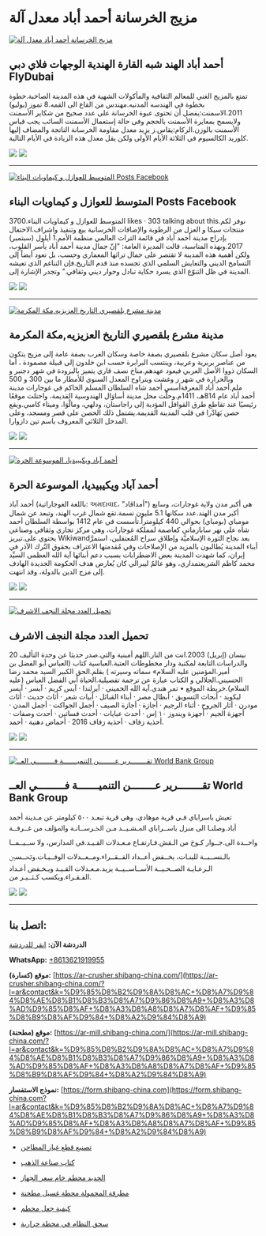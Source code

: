# مزيج الخرسانة أحمد أباد معدل آلة

<a href="https://swt.shibang-china.com/?l=ar&img&k=%D9%85%D8%B2%D9%8A%D8%AC+%D8%A7%D9%84%D8%AE%D8%B1%D8%B3%D8%A7%D9%86%D8%A9+%D8%A3%D8%AD%D9%85%D8%AF+%D8%A3%D8%A8%D8%A7%D8%AF+%D9%85%D8%B9%D8%AF%D9%84+%D8%A2%D9%84%D8%A9" target="_blank">![مزيج الخرسانة أحمد أباد معدل آلة](http://static.shibang-china.com/all-800x300/846.jpg)</a>

## أحمد أباد الهند شبه القارة الهندية الوجهات فلاي دبي FlyDubai
تمتع بالمزيج الغني للمعالم الثقافية والمأكولات الشهية في هذه المدينة الصاخبة.خطوة بخطوة في الهندسه المدنيه.مهندس من القاع الى القمه.8 تموز (يوليو) 2011.الاسمنت:يفضل أن تحتوى عبوة الخرسانة على عدد صحيح من شكاير الأسمنت ولايسمح بمعايرة الأسمنت بالحجم وفى حالة إستعمال الأسمنت السائب يجب قياس الأسمنت بالوزن.الركام:يقاس.‌ز يزيد معدل مقاومة الخرسانة الناتجة والمضاف إليها كلوريد الكالسيوم في الثلاثة الأيام الأولى ولكن يقل معدل هذه الزيادة في الأيام التالية.


<a href="https://whatsapp.shibangsoft.com/WhatsApp.php" target="_blank" title="WhatsApp">![](http://static.shibang-china.com/icon/whatsapp.png)</a> <a href="https://swt.shibang-china.com/?l=ar&icon&k=%D9%85%D8%B2%D9%8A%D8%AC+%D8%A7%D9%84%D8%AE%D8%B1%D8%B3%D8%A7%D9%86%D8%A9+%D8%A3%D8%AD%D9%85%D8%AF+%D8%A3%D8%A8%D8%A7%D8%AF+%D9%85%D8%B9%D8%AF%D9%84+%D8%A2%D9%84%D8%A9" target="_blank">![](http://static.shibang-china.com/icon/chat-ar.png)</a>

---

<a href="https://swt.shibang-china.com/?l=ar&img&k=%D9%85%D8%B2%D9%8A%D8%AC+%D8%A7%D9%84%D8%AE%D8%B1%D8%B3%D8%A7%D9%86%D8%A9+%D8%A3%D8%AD%D9%85%D8%AF+%D8%A3%D8%A8%D8%A7%D8%AF+%D9%85%D8%B9%D8%AF%D9%84+%D8%A2%D9%84%D8%A9" target="_blank">![المتوسط للعوازل و كيماويات البناء Posts Facebook](http://static.shibang-china.com/all-800x300/1237.jpg)</a>

## المتوسط للعوازل و كيماويات البناء Posts Facebook
المتوسط للعوازل و كيماويات البناء.3700 likes · 303 talking about this.نوفر لكم منتجات سيكا و العزل من الرطوبة والإضافات الخرسانية بيع وتنفيذ واشراف.الاحتفال بإدراج مدينة أحمد أباد في قائمة التراث العالمي منظمة الأمم.1 أيلول (سبتمبر) 2017.وبهذه المناسبة، قالت المديرة العامة: &quot;إنّ جمال مدينة أحمد أباد يأسر القلوب، ولكن أهمية هذه المدينة لا تقتصر على جمال تراثها المعماري وحسب، بل تعود أيضاً إلى التسامح الديني والتعايش السلمي الذي تجسده منذ قدم التاريخ.فإن التناغم الذي تعيشه المدينة في ظل التنوّع الذي يسرد حكاية تبادل وحوار ديني وثقافي.&quot; وتجدر الإشارة إلى.


<a href="https://whatsapp.shibangsoft.com/WhatsApp.php" target="_blank" title="WhatsApp">![](http://static.shibang-china.com/icon/whatsapp.png)</a> <a href="https://swt.shibang-china.com/?l=ar&icon&k=%D9%85%D8%B2%D9%8A%D8%AC+%D8%A7%D9%84%D8%AE%D8%B1%D8%B3%D8%A7%D9%86%D8%A9+%D8%A3%D8%AD%D9%85%D8%AF+%D8%A3%D8%A8%D8%A7%D8%AF+%D9%85%D8%B9%D8%AF%D9%84+%D8%A2%D9%84%D8%A9" target="_blank">![](http://static.shibang-china.com/icon/chat-ar.png)</a>

---

<a href="https://swt.shibang-china.com/?l=ar&img&k=%D9%85%D8%B2%D9%8A%D8%AC+%D8%A7%D9%84%D8%AE%D8%B1%D8%B3%D8%A7%D9%86%D8%A9+%D8%A3%D8%AD%D9%85%D8%AF+%D8%A3%D8%A8%D8%A7%D8%AF+%D9%85%D8%B9%D8%AF%D9%84+%D8%A2%D9%84%D8%A9" target="_blank">![مدينة مشرع بلقصيري التاريخ  العزيزيه,مكة المكرمة](http://static.shibang-china.com/all-800x300/1238.jpg)</a>

## مدينة مشرع بلقصيري التاريخ  العزيزيه,مكة المكرمة
يعود أصل سكان مشرع بلقصيري بصفة خاصة وسكان الغرب بصفة عامة إلى مزيج يتكون من عناصر بربرية وعربية، وينتسب البرابرة حسب ابن خلدون إلى قبيلة مصمودة ، أما السكان ذووا الأصل العربي فيعود عهدهم.مناخ نصف قاري يتميز بالبرودة في شهر دجنبر و وبالحرارة في شهر ز وغشت ويتراوح المعدل السنوي للأمطار ما بين 300 و 500 ملم.أحمد أباد المعرفةأسس أحمد شاه السلطان المسلم الحاكم في غوجارات مدينة أحمد أباد عام 814هـ، 1411م.وحلَّت محل مدينة أساوَال الهندوسية القديمة، واحتلت موقعًا رئيسيًا عند تقاطع طرق القوافل المؤدية إلى راجاستان، ودلهي، ومالْوَا، وميناء كامبي.ويقع حصن بَهَادْرا في قلب المدينة القديمة.يشتمل ذلك الحصن على قصر ومسجد، وعلى المدخل الثلاثي المعروف باسم تين دازوارا.


<a href="https://whatsapp.shibangsoft.com/WhatsApp.php" target="_blank" title="WhatsApp">![](http://static.shibang-china.com/icon/whatsapp.png)</a> <a href="https://swt.shibang-china.com/?l=ar&icon&k=%D9%85%D8%B2%D9%8A%D8%AC+%D8%A7%D9%84%D8%AE%D8%B1%D8%B3%D8%A7%D9%86%D8%A9+%D8%A3%D8%AD%D9%85%D8%AF+%D8%A3%D8%A8%D8%A7%D8%AF+%D9%85%D8%B9%D8%AF%D9%84+%D8%A2%D9%84%D8%A9" target="_blank">![](http://static.shibang-china.com/icon/chat-ar.png)</a>

---

<a href="https://swt.shibang-china.com/?l=ar&img&k=%D9%85%D8%B2%D9%8A%D8%AC+%D8%A7%D9%84%D8%AE%D8%B1%D8%B3%D8%A7%D9%86%D8%A9+%D8%A3%D8%AD%D9%85%D8%AF+%D8%A3%D8%A8%D8%A7%D8%AF+%D9%85%D8%B9%D8%AF%D9%84+%D8%A2%D9%84%D8%A9" target="_blank">![أحمد آباد ويكيبيديا، الموسوعة الحرة](http://static.shibang-china.com/all-800x300/332.jpg)</a>

## أحمد آباد ويكيبيديا، الموسوعة الحرة
أحمد آباد (باللغة الغوجاراتية: અમદાવાદ، &quot;أمداڤاد&quot;) هي أكبر مدن ولاية غوجارات، وسابع أكبر مدن الهند.عدد سكانها 5.1 مليون نسمة.تقع شمال غرب الهند، وتبعد عن شمال مومباي (بومباي) بحوالي 440 كيلومتراً.تأسست في عام 1412 بواسطة السلطان أحمد شاه على نهر سابارماتي كعاصمة لمملكة غوجارات، وهي مركز تجاري وثقافي وصناعي يحتوي على.تبريز Wikiwandبعد نجاح الثورة الإسلاميَّة وإطلاق سراح المُعتقلين، استمرَّ أبناء المدينة يُطالبون بالمزيد من الإصلاحات وفي مُقدمتها الاعتراف بحقوق التُرك الآذر في إيران، كما شهدت المدينة بعض الاضطرابات بسبب دعم أبنائها آية الله العظمى السيِّد محمد كاظم الشريعتمداري، وهو عالمٌ ليبرالي كان يُعارض هدف الحكومة الجديدة الهادف إلى مزج الدين بالدولة، وقد انتهت.


<a href="https://whatsapp.shibangsoft.com/WhatsApp.php" target="_blank" title="WhatsApp">![](http://static.shibang-china.com/icon/whatsapp.png)</a> <a href="https://swt.shibang-china.com/?l=ar&icon&k=%D9%85%D8%B2%D9%8A%D8%AC+%D8%A7%D9%84%D8%AE%D8%B1%D8%B3%D8%A7%D9%86%D8%A9+%D8%A3%D8%AD%D9%85%D8%AF+%D8%A3%D8%A8%D8%A7%D8%AF+%D9%85%D8%B9%D8%AF%D9%84+%D8%A2%D9%84%D8%A9" target="_blank">![](http://static.shibang-china.com/icon/chat-ar.png)</a>

---

<a href="https://swt.shibang-china.com/?l=ar&img&k=%D9%85%D8%B2%D9%8A%D8%AC+%D8%A7%D9%84%D8%AE%D8%B1%D8%B3%D8%A7%D9%86%D8%A9+%D8%A3%D8%AD%D9%85%D8%AF+%D8%A3%D8%A8%D8%A7%D8%AF+%D9%85%D8%B9%D8%AF%D9%84+%D8%A2%D9%84%D8%A9" target="_blank">![تحميل العدد مجلة النجف الاشرف](http://static.shibang-china.com/all-800x300/1161.jpg)</a>

## تحميل العدد مجلة النجف الاشرف
20 نيسان (إبريل) 2003.انت من النار.اللهم أمينية والتي.صدر حديثا عن وحدة التأليف والدراسات.التابعة لمكتبة ودار مخطوطات العتبة.العباسية كتاب (العباس أبو الفضل بن أمير.المؤمنين عليه السلام» سماته وسيرته ) بقلم.الحق الكبير السيد محمد رضا الحسيني.الجلالي و الكتاب عبارة عن ترجمة تفصيلية.الحياة أبي الفضل العباس (عليه السلام).خريطة الموقع • تمر هندي.آية الله الخميني &middot; آيرلندا &middot; آيس كريم &middot; آيسر &middot; آيسر ليكويد &middot; أبحاث التسويق &middot; أبطال مصر &middot; أبناء القبائل &middot; أبيات شعر &middot; أثاث حديث &middot; أثاث مودرن &middot; أثار الجروح &middot; أثناء الرجيم &middot; أجازة &middot; أجازة الصيف &middot; أجمل الجواكت &middot; أجمل المدن &middot; أجهزة الجيم &middot; أجهزة ويندوز ١٠ إس &middot; أحدث عبايات &middot; أحدث فساتين &middot; أحدث وصفات &middot; أحذية زفاف &middot; أحذية زفاف 2016 &middot; أحماض دهنية &middot; أحمد.


<a href="https://whatsapp.shibangsoft.com/WhatsApp.php" target="_blank" title="WhatsApp">![](http://static.shibang-china.com/icon/whatsapp.png)</a> <a href="https://swt.shibang-china.com/?l=ar&icon&k=%D9%85%D8%B2%D9%8A%D8%AC+%D8%A7%D9%84%D8%AE%D8%B1%D8%B3%D8%A7%D9%86%D8%A9+%D8%A3%D8%AD%D9%85%D8%AF+%D8%A3%D8%A8%D8%A7%D8%AF+%D9%85%D8%B9%D8%AF%D9%84+%D8%A2%D9%84%D8%A9" target="_blank">![](http://static.shibang-china.com/icon/chat-ar.png)</a>

---

<a href="https://swt.shibang-china.com/?l=ar&img&k=%D9%85%D8%B2%D9%8A%D8%AC+%D8%A7%D9%84%D8%AE%D8%B1%D8%B3%D8%A7%D9%86%D8%A9+%D8%A3%D8%AD%D9%85%D8%AF+%D8%A3%D8%A8%D8%A7%D8%AF+%D9%85%D8%B9%D8%AF%D9%84+%D8%A2%D9%84%D8%A9" target="_blank">![ﺗﻘــــــــﺮﻳﺮ ﻋــــــــﻦ اﻟﺘﻨﻤﻴـــــــﺔ ﻓـــــــــﻲ اﻟﻌــ World Bank Group](http://static.shibang-china.com/all-800x300/1301.jpg)</a>

## ﺗﻘــــــــﺮﻳﺮ ﻋــــــــﻦ اﻟﺘﻨﻤﻴـــــــﺔ ﻓـــــــــﻲ اﻟﻌــ World Bank Group
ﺗﻌﻴﺶ ﺑﺎﺳﺮاﺑﺎي ﻓـﻲ ﻗﺮﻳﺔ ﻣﻮﻫﺎدي، وﻫﻲ ﻗﺮﻳﺔ ﺗﺒﻌـﺪ ٥٠٠ ﻛﻴﻠﻮﻣﺘﺮ ﻋﻦ ﻣـﺪﻳﻨﺔ أﺣﻤﺪ أﺑﺎد.وﺻﻠﻨـﺎ اﻟﻰ ﻣﻨﺰل ﺑﺎﺳــﺮاﺑﺎي اﳌـﺸـﻴــﺪ ﻣـﻦ اﳋـﺮﺳــﺎﻧـﺔ واﳌﺆﻟﻒ ﻣﻦ ﻏــﺮﻓــﺔ واﺣــﺪة اﻟﻰ.ﺟــﻮار ﻛـﻮخ ﻣﻦ اﻟـﻘﺶ.ﻓـﺎرﺗﻔـﺎع ﻣـﻌـﺪﻻت اﻟﻘـﻴـﺪ.ﻓﻲ اﳌﺪارس، وﻻ ﺳــﻴــﻤــﺎ ﺑﺎﻟـﻨﺴــﺒــﺔ ﻟﻠﺒﻨـﺎت، ﻳﺨــﻔﺾ أﻋــﺪاد اﻟﻔــﻘــﺮاء.وﻣــﻌــﺪﻻت اﻟﻮﻓــﻴـﺎت.وﲢــﺴﲔ اﻟـﺮﻋـﺎﻳـﺔ اﻟﺼــﺤـﻴــﺔ اﻷﺳــﺎﺳــﻴــﺔ ﻳﺰﻳﺪ.ﻣـﻌـﺪﻻت اﻟﻘـﻴـﺪ وﻳـﺨـﻔﺾ أﻋـﺪاد اﻟﻔـﻘـﺮاء.وﻳﻜﺴﺐ ﻛـﺜــﻴـﺮ ﻣﻦ.

<a href="https://whatsapp.shibangsoft.com/WhatsApp.php" target="_blank" title="WhatsApp">![](http://static.shibang-china.com/icon/whatsapp.png)</a> <a href="https://swt.shibang-china.com/?l=ar&icon&k=%D9%85%D8%B2%D9%8A%D8%AC+%D8%A7%D9%84%D8%AE%D8%B1%D8%B3%D8%A7%D9%86%D8%A9+%D8%A3%D8%AD%D9%85%D8%AF+%D8%A3%D8%A8%D8%A7%D8%AF+%D9%85%D8%B9%D8%AF%D9%84+%D8%A2%D9%84%D8%A9" target="_blank">![](http://static.shibang-china.com/icon/chat-ar.png)</a>

---
## اتصل بنا:

**الدردشة الآن:** [انقر للدردشة](https://swt.shibang-china.com?l=ar&contact&k=%D9%85%D8%B2%D9%8A%D8%AC+%D8%A7%D9%84%D8%AE%D8%B1%D8%B3%D8%A7%D9%86%D8%A9+%D8%A3%D8%AD%D9%85%D8%AF+%D8%A3%D8%A8%D8%A7%D8%AF+%D9%85%D8%B9%D8%AF%D9%84+%D8%A2%D9%84%D8%A9)

**WhatsApp:**  [+8613621919955](https://whatsapp.shibangsoft.com/WhatsApp.php)

**موقع (كسارة):** [https://ar-crusher.shibang-china.com/](https://ar-crusher.shibang-china.com/?l=ar&contact&k=%D9%85%D8%B2%D9%8A%D8%AC+%D8%A7%D9%84%D8%AE%D8%B1%D8%B3%D8%A7%D9%86%D8%A9+%D8%A3%D8%AD%D9%85%D8%AF+%D8%A3%D8%A8%D8%A7%D8%AF+%D9%85%D8%B9%D8%AF%D9%84+%D8%A2%D9%84%D8%A9)

**موقع (مطحنة):** [https://ar-mill.shibang-china.com/](https://ar-mill.shibang-china.com/?l=ar&contact&k=%D9%85%D8%B2%D9%8A%D8%AC+%D8%A7%D9%84%D8%AE%D8%B1%D8%B3%D8%A7%D9%86%D8%A9+%D8%A3%D8%AD%D9%85%D8%AF+%D8%A3%D8%A8%D8%A7%D8%AF+%D9%85%D8%B9%D8%AF%D9%84+%D8%A2%D9%84%D8%A9)

**نموذج الاستفسار:** [https://form.shibang-china.com](https://form.shibang-china.com?l=ar&contact&k=%D9%85%D8%B2%D9%8A%D8%AC+%D8%A7%D9%84%D8%AE%D8%B1%D8%B3%D8%A7%D9%86%D8%A9+%D8%A3%D8%AD%D9%85%D8%AF+%D8%A3%D8%A8%D8%A7%D8%AF+%D9%85%D8%B9%D8%AF%D9%84+%D8%A2%D9%84%D8%A9)

* [تصنيع قطع غيار المطاحن](../22/%D8%AA%D8%B5%D9%86%D9%8A%D8%B9%20%D9%82%D8%B7%D8%B9%20%D8%BA%D9%8A%D8%A7%D8%B1%20%D8%A7%D9%84%D9%85%D8%B7%D8%A7%D8%AD%D9%86.md)

* [كتاب صناعة الذهب](../21/%D9%83%D8%AA%D8%A7%D8%A8%20%D8%B5%D9%86%D8%A7%D8%B9%D8%A9%20%D8%A7%D9%84%D8%B0%D9%87%D8%A8.md)

* [الحديد محطم خام سعر الجهاز](../24/%D8%A7%D9%84%D8%AD%D8%AF%D9%8A%D8%AF%20%D9%85%D8%AD%D8%B7%D9%85%20%D8%AE%D8%A7%D9%85%20%D8%B3%D8%B9%D8%B1%20%D8%A7%D9%84%D8%AC%D9%87%D8%A7%D8%B2.md)

* [مطرقة المحمولة محطة غسيل مطحنة](../22/%D9%85%D8%B7%D8%B1%D9%82%D8%A9%20%D8%A7%D9%84%D9%85%D8%AD%D9%85%D9%88%D9%84%D8%A9%20%D9%85%D8%AD%D8%B7%D8%A9%20%D8%BA%D8%B3%D9%8A%D9%84%20%D9%85%D8%B7%D8%AD%D9%86%D8%A9.md)

* [كيفية جعل محطم](../21/%D9%83%D9%8A%D9%81%D9%8A%D8%A9%20%D8%AC%D8%B9%D9%84%20%D9%85%D8%AD%D8%B7%D9%85.md)

* [سحق النظام في محطة حرارية](../24/%D8%B3%D8%AD%D9%82%20%D8%A7%D9%84%D9%86%D8%B8%D8%A7%D9%85%20%D9%81%D9%8A%20%D9%85%D8%AD%D8%B7%D8%A9%20%D8%AD%D8%B1%D8%A7%D8%B1%D9%8A%D8%A9.md)